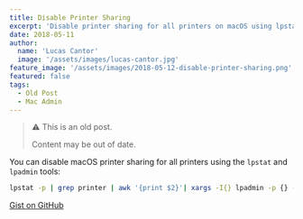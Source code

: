 ```yaml
---
title: Disable Printer Sharing
excerpt: 'Disable printer sharing for all printers on macOS using lpstat and lpadmin command line tools.'
date: 2018-05-11
author:
  name: 'Lucas Cantor'
  image: '/assets/images/lucas-cantor.jpg'
feature_image: '/assets/images/2018-05-12-disable-printer-sharing.png'
featured: false
tags:
  - Old Post
  - Mac Admin
---
```


> ⚠️ This is an old post.
>
> Content may be out of date.

You can disable macOS printer sharing for all printers using the `lpstat` and `lpadmin` tools:

```bash
lpstat -p | grep printer | awk '{print $2}'| xargs -I{} lpadmin -p {} -o printer-is-shared=false
```

[Gist on GitHub](https://gist.github.com/lucascantor/6ac2dba3e5535ffb69cbda357ab6d85e)
